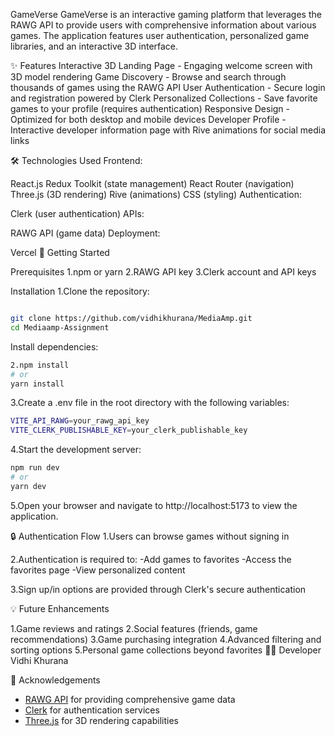 GameVerse
GameVerse is an interactive gaming platform that leverages the RAWG API to provide users with comprehensive information about various games. The application features user authentication, personalized game libraries, and an interactive 3D interface.



✨ Features
Interactive 3D Landing Page - Engaging welcome screen with 3D model rendering
Game Discovery - Browse and search through thousands of games using the RAWG API
User Authentication - Secure login and registration powered by Clerk
Personalized Collections - Save favorite games to your profile (requires authentication)
Responsive Design - Optimized for both desktop and mobile devices
Developer Profile - Interactive developer information page with Rive animations for social media links




🛠️ Technologies Used
Frontend:

React.js
Redux Toolkit (state management)
React Router (navigation)
Three.js (3D rendering)
Rive (animations)
CSS (styling)
Authentication:

Clerk (user authentication)
APIs:

RAWG API (game data)
Deployment:

Vercel
🚀 Getting Started


Prerequisites
1.npm or yarn
2.RAWG API key
3.Clerk account and API keys



Installation
1.Clone the repository:

```bash

git clone https://github.com/vidhikhurana/MediaAmp.git
cd Mediaamp-Assignment

```


Install dependencies:

```bash
2.npm install
# or
yarn install

```

3.Create a .env file in the root directory with the following variables:

```bash
VITE_API_RAWG=your_rawg_api_key
VITE_CLERK_PUBLISHABLE_KEY=your_clerk_publishable_key

```

4.Start the development server:
 ```bash
npm run dev
# or
yarn dev
```

5.Open your browser and navigate to http://localhost:5173 to view the application.

🔒 Authentication Flow
1.Users can browse games without signing in

2.Authentication is required to:
    -Add games to favorites
    -Access the favorites page
    -View personalized content

    
3.Sign up/in options are provided through Clerk's secure authentication


💡 Future Enhancements

1.Game reviews and ratings
2.Social features (friends, game recommendations)
3.Game purchasing integration
4.Advanced filtering and sorting options
5.Personal game collections beyond favorites
👨‍💻 Developer
Vidhi Khurana

🙏 Acknowledgements


- [RAWG API](https://rawg.io/apidocs) for providing comprehensive game data
- [Clerk](https://clerk.dev) for authentication services
- [Three.js](https://threejs.org) for 3D rendering capabilities
